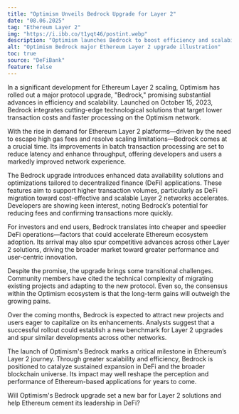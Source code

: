 ```yaml
---
title: "Optimism Unveils Bedrock Upgrade for Layer 2"
date: "08.06.2025"
tag: "Ethereum Layer 2"
img: "https://i.ibb.co/t1yqt46/postint.webp"
description: "Optimism launches Bedrock to boost efficiency and scalability."
alt: "Optimism Bedrock major Ethereum Layer 2 upgrade illustration"
toc: true
source: "DeFiBank"
feature: false
---
```


In a significant development for Ethereum Layer 2 scaling, Optimism has rolled out a major protocol upgrade, "Bedrock," promising substantial advances in efficiency and scalability. Launched on October 15, 2023, Bedrock integrates cutting-edge technological solutions that target lower transaction costs and faster processing on the Optimism network.

With the rise in demand for Ethereum Layer 2 platforms—driven by the need to escape high gas fees and resolve scaling limitations—Bedrock comes at a crucial time. Its improvements in batch transaction processing are set to reduce latency and enhance throughput, offering developers and users a markedly improved network experience.

The Bedrock upgrade introduces enhanced data availability solutions and optimizations tailored to decentralized finance (DeFi) applications. These features aim to support higher transaction volumes, particularly as DeFi migration toward cost-effective and scalable Layer 2 networks accelerates. Developers are showing keen interest, noting Bedrock’s potential for reducing fees and confirming transactions more quickly.

For investors and end users, Bedrock translates into cheaper and speedier DeFi operations—factors that could accelerate Ethereum ecosystem adoption. Its arrival may also spur competitive advances across other Layer 2 solutions, driving the broader market toward greater performance and user-centric innovation.

Despite the promise, the upgrade brings some transitional challenges. Community members have cited the technical complexity of migrating existing projects and adapting to the new protocol. Even so, the consensus within the Optimism ecosystem is that the long-term gains will outweigh the growing pains.

Over the coming months, Bedrock is expected to attract new projects and users eager to capitalize on its enhancements. Analysts suggest that a successful rollout could establish a new benchmark for Layer 2 upgrades and spur similar developments across other networks.

The launch of Optimism's Bedrock marks a critical milestone in Ethereum’s Layer 2 journey. Through greater scalability and efficiency, Bedrock is positioned to catalyze sustained expansion in DeFi and the broader blockchain universe. Its impact may well reshape the perception and performance of Ethereum-based applications for years to come.

Will Optimism's Bedrock upgrade set a new bar for Layer 2 solutions and help Ethereum cement its leadership in DeFi?